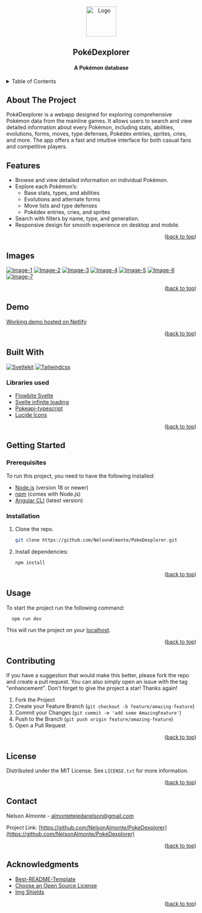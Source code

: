 <!-- Improved compatibility of back to top link: See: https://github.com/othneildrew/Best-README-Template/pull/73 -->

<a name="readme-top"></a>

<!--
*** Thanks for checking out the Best-README-Template. If you have a suggestion
*** that would make this better, please fork the repo and create a pull request
*** or simply open an issue with the tag "enhancement".
*** Don't forget to give the project a star!
*** Thanks again! Now go create something AMAZING! :D
-->

<!-- PROJECT SHIELDS -->
<!--
*** I'm using markdown "reference style" links for readability.
*** Reference links are enclosed in brackets [ ] instead of parentheses ( ).
*** See the bottom of this document for the declaration of the reference variables
*** for contributors-url, forks-url, etc. This is an optional, concise syntax you may use.
*** https://www.markdownguide.org/basic-syntax/#reference-style-links
-->
<!--
[![Contributors][contributors-shield]][contributors-url]
[![Forks][forks-shield]][forks-url]
[![Stargazers][stars-shield]][stars-url]
[![Issues][issues-shield]][issues-url]
[![MIT License][license-shield]][license-url]
[![LinkedIn][linkedin-shield]][linkedin-url]
-->

<!-- PROJECT LOGO -->
<br />
<div align="center">
  <a href="https://github.com/NelsonAlmonte/Buggie">
    <img src="static/images/logo.webp" alt="Logo" width="80">
  </a>

  <h2 align="center">PokéDexplorer</h2>

  <h4 align="center">
    A Pokémon database
  </h4>
</div>

<!-- TABLE OF CONTENTS -->
<details>
  <summary>Table of Contents</summary>
  <ol>
    <li>
      <a href="#about-the-project">About The Project</a>
    </li>
    <li>
      <a href="#features">Features</a>
    </li>
    <li>
      <a href="#images">Images</a>
    </li>
    <li>
      <a href="#demo">Demo</a>
    </li>
    <li>
      <a href="#built-with">Built With</a>
    </li>
    <li>
      <a href="#getting-started">Getting Started</a>
      <ul>
        <li><a href="#prerequisites">Prerequisites</a></li>
        <li><a href="#installation">Installation</a></li>
      </ul>
    </li>
    <li><a href="#usage">Usage</a></li>
    <li><a href="#contributing">Contributing</a></li>
    <li><a href="#license">License</a></li>
    <li><a href="#contact">Contact</a></li>
    <li><a href="#acknowledgments">Acknowledgments</a></li>
  </ol>
</details>

## About The Project

PokéDexplorer is a webapp designed for exploring comprehensive Pokémon data from the mainline games. It allows users to search and view detailed information about every Pokémon, including stats, abilities, evolutions, forms, moves, type defenses, Pokédex entries, sprites, cries, and more. The app offers a fast and intuitive interface for both casual fans and competitive players.

## Features

- Browse and view detailed information on individual Pokémon.
- Explore each Pokémon’s:
  - Base stats, types, and abilities  
  - Evolutions and alternate forms  
  - Move lists and type defenses  
  - Pokédex entries, cries, and sprites
- Search with filters by name, type, and generation.
- Responsive design for smooth experience on desktop and mobile.

<p align="right">(<a href="#readme-top">back to top</a>)</p>

## Images

[![Image-1][image-1]](#) [![Image-2][image-2]](#) [![Image-3][image-3]](#) [![Image-4][image-4]](#) [![Image-5][image-5]](#) [![Image-6][image-6]](#) [![Image-7][image-7]](#)

<p align="right">(<a href="#readme-top">back to top</a>)</p>

## Demo

[Working demo hosted on Netlify](https://pokedexplorer-app.netlify.app/)

<p align="right">(<a href="#readme-top">back to top</a>)</p>

## Built With

[![Sveltekit][Sveltekit]][Sveltekit-url]
[![Tailwindcss][Tailwindcss]][Tailwindcss-url]

### Libraries used

- [Flowbite Svelte](https://flowbite-svelte.com/)
- [Svelte infinite loading](https://github.com/jonasgeiler/svelte-infinite-loading)
- [Pokeapi-typescript](https://github.com/monbrey/pokeapi-typescript)
- [Lucide Icons](https://lucide.dev/)

<p align="right">(<a href="#readme-top">back to top</a>)</p>

## Getting Started

### Prerequisites

To run this project, you need to have the following installed:

- [Node.js](https://nodejs.org/) (version 18 or newer)
- [npm](https://www.npmjs.com/) (comes with Node.js)
- [Angular CLI](https://angular.io/cli) (latest version)

### Installation

1. Clone the repo.
   ```sh
   git clone https://github.com/NelsonAlmonte/PokeDexplorer.git
   ```
2. Install dependencies:
   ```sh
   npm install
   ```

<p align="right">(<a href="#readme-top">back to top</a>)</p>

## Usage

To start the project run the following command:

```sh
  npm run dev
```

This will run the project on your [localhost](http://localhost:5173/).

<p align="right">(<a href="#readme-top">back to top</a>)</p>

## Contributing

If you have a suggestion that would make this better, please fork the repo and create a pull request. You can also simply open an issue with the tag "enhancement".
Don't forget to give the project a star! Thanks again!

1. Fork the Project
2. Create your Feature Branch (`git checkout -b feature/amazing-feature`)
3. Commit your Changes (`git commit -m 'add some AmazingFeature'`)
4. Push to the Branch (`git push origin feature/amazing-feature`)
5. Open a Pull Request

<p align="right">(<a href="#readme-top">back to top</a>)</p>

## License

Distributed under the MIT License. See `LICENSE.txt` for more information.

<p align="right">(<a href="#readme-top">back to top</a>)</p>

## Contact

Nelson Almonte - almontetejedanelson@gmail.com

Project Link: [https://github.com/NelsonAlmonte/PokeDexplorer](https://github.com/NelsonAlmonte/PokeDexplorer)

<p align="right">(<a href="#readme-top">back to top</a>)</p>

## Acknowledgments

- [Best-README-Template](https://github.com/othneildrew/Best-README-Template)
- [Choose an Open Source License](https://choosealicense.com)
- [Img Shields](https://shields.io)

<p align="right">(<a href="#readme-top">back to top</a>)</p>

<!-- MARKDOWN LINKS & IMAGES -->
<!-- https://www.markdownguide.org/basic-syntax/#reference-style-links -->

[contributors-shield]: https://img.shields.io/github/contributors/othneildrew/Best-README-Template.svg?style=for-the-badge
[contributors-url]: https://github.com/othneildrew/Best-README-Template/graphs/contributors
[forks-shield]: https://img.shields.io/github/forks/othneildrew/Best-README-Template.svg?style=for-the-badge
[forks-url]: https://github.com/othneildrew/Best-README-Template/network/members
[stars-shield]: https://img.shields.io/github/stars/othneildrew/Best-README-Template.svg?style=for-the-badge
[stars-url]: https://github.com/othneildrew/Best-README-Template/stargazers
[issues-shield]: https://img.shields.io/github/issues/othneildrew/Best-README-Template.svg?style=for-the-badge
[issues-url]: https://github.com/othneildrew/Best-README-Template/issues
[license-shield]: https://img.shields.io/github/license/othneildrew/Best-README-Template.svg?style=for-the-badge
[license-url]: https://github.com/othneildrew/Best-README-Template/blob/master/LICENSE.txt
[linkedin-shield]: https://img.shields.io/badge/-LinkedIn-black.svg?style=for-the-badge&logo=linkedin&colorB=555
[linkedin-url]: https://linkedin.com/in/othneildrew
[product-screenshot]: images/screenshot.png
[Sveltekit]: https://img.shields.io/badge/svelte-%23f1413d.svg?style=for-the-badge&logo=svelte&logoColor=white
[Sveltekit-url]: https://svelte.dev/
[Tailwindcss]: https://img.shields.io/badge/tailwindcss-%2338B2AC.svg?style=for-the-badge&logo=tailwind-css&logoColor=white
[Tailwindcss-url]: https://tailwindcss.com/
[image-1]: images/1.png
[image-2]: images/2.png
[image-3]: images/3.png
[image-4]: images/4.png
[image-5]: images/5.png
[image-6]: images/6.png
[image-7]: images/7.png